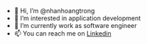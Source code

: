 - 👋 Hi, I’m @nhanhoangtrong
- 👀 I’m interested in application development
- 🌱 I’m currently work as software engineer
- 📫 You can reach me on [Linkedin](https://www.linkedin.com/in/hoangtrongnhan)

<!---
nhanhoangtrong/nhanhoangtrong is a ✨ special ✨ repository because its `README.md` (this file) appears on your GitHub profile.
You can click the Preview link to take a look at your changes.
--->
